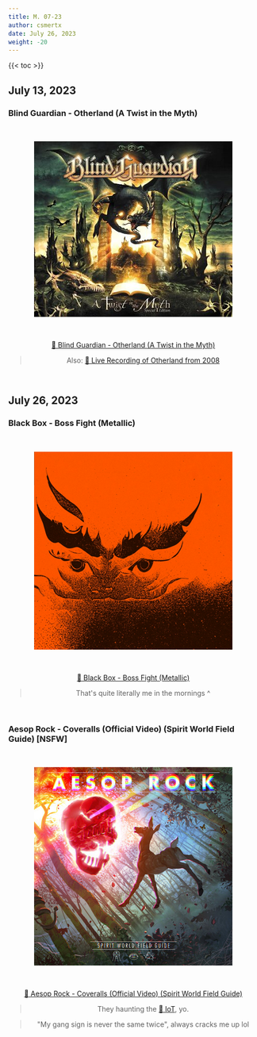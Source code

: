 ```yaml
---
title: M. 07-23
author: csmertx
date: July 26, 2023
weight: -20
---
```


<!--more-->

{{< toc >}}

## July 13, 2023
### Blind Guardian - Otherland (A Twist in the Myth)

<br />
<div style="text-align: center;">

![albumimg](/Blog/music/images/blind_guardian_a_twist_in_the_myth.jpg "Blind Guardian - A Twist in the Myth - Album Cover")

<br />

[🔗 Blind Guardian - Otherland (A Twist in the Myth)](https://www.youtube.com/watch?v=vHdCCc1T8os "YouTube | Blind Guardian - Otherland (A Twist in the Myth)")
> Also: [🔗 Live Recording of Otherland from 2008](https://www.youtube.com/watch?v=ds6_hWbuW-g "YouTube | Blind Guardian - Otherland (Live Recording) (A Twist in the Myth)")
</div>
<br />

## July 26, 2023
### Black Box - Boss Fight (Metallic)

<br />
<div style="text-align: center;">

![albumimg](/Blog/music/images/black_box_materials.png "Black Box - Metallic - Album Cover")

<br />

[🔗 Black Box - Boss Fight (Metallic)](https://youtu.be/mwbaXHRuvzM "YouTube | Black Box - Boss Fight (Metallic)")
> That's quite literally me in the mornings ^
</div>
<br />

### Aesop Rock - Coveralls (Official Video) (Spirit World Field Guide) [NSFW]

<br />
<div style="text-align: center;">

![albumimg](/Blog/music/images/aesop_rock_spirit_world_field_guide.jpg "Aesop Rock - Spirit World Field Guide - Album Cover")

<br />

[🔗 Aesop Rock - Coveralls (Official Video) (Spirit World Field Guide)](https://www.youtube.com/watch?v=2Ebw6k0l6ds "YouTube | Aesop Rock - Coveralls (Official Video) (Spirit World Field Guide)")
> They haunting the [🔗 IoT](https://en.wikipedia.org/wiki/Internet_of_things), yo.

> "My gang sign is never the same twice", always cracks me up lol
</div>

<br />